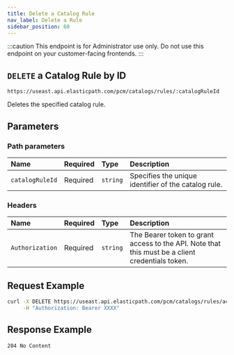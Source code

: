 ```yaml
---
title: Delete a Catalog Rule
nav_label: Delete a Rule
sidebar_position: 60
---
```


:::caution
This endpoint is for Administrator use only. Do not use this endpoint on your customer-facing frontends.
:::

## `DELETE` a Catalog Rule by ID

```text
https://useast.api.elasticpath.com/pcm/catalogs/rules/:catalogRuleId
```

Deletes the specified catalog rule.

## Parameters

### Path parameters

| Name | Required | Type | Description |
| :--- | :--- | :--- | :--- |
| `catalogRuleId` | Required | `string` | Specifies the unique identifier of the catalog rule. |

### Headers

| Name | Required | Type | Description |
| :--- | :--- | :--- | :--- |
| `Authorization` | Required | `string` | The Bearer token to grant access to the API. Note that this must be a client credentials token. |

## Request Example

```bash
curl -X DELETE https://useast.api.elasticpath.com/pcm/catalogs/rules/ac7d1ea8-6220-44b6-978d-a55bf111772d \
     -H "Authorization: Bearer XXXX"
```

## Response Example

`204 No Content`

